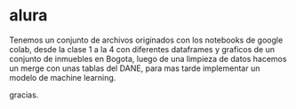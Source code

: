 # alura

Tenemos un conjunto de archivos originados con los notebooks de google colab, desde la clase 1 a la 4 con diferentes dataframes y graficos de un conjunto de inmuebles en Bogota, luego de una limpieza de datos hacemos un merge con unas tablas del DANE, para mas tarde implementar un modelo de machine learning.

gracias.
